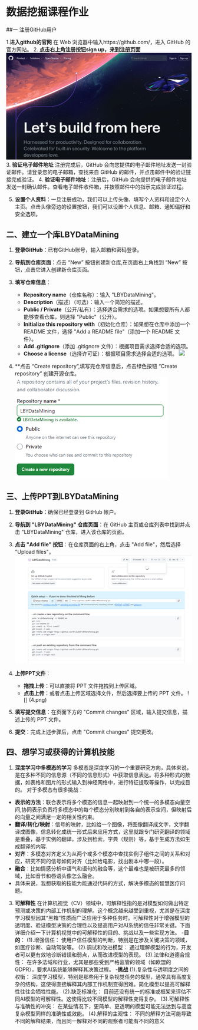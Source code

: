 # 数据挖掘课程作业

##一  注册GitHub用户
 
1.**进入github的官网**
在 Web 浏览器中输入https://github.com/，进入 GitHub 的官方网站。
2. **点击右上角注册按钮sign up，来到注册页面**
![](1.png)
3. **验证电子邮件地址**
   注册完成后，GitHub 会向您提供的电子邮件地址发送一封验证邮件。请登录您的电子邮箱，查找来自 GitHub 的邮件，并点击邮件中的验证链接完成验证。
4. **验证电子邮件地址**：注册后，GitHub 会向提供的电子邮件地址发送一封确认邮件。查看电子邮件收件箱，并按照邮件中的指示完成验证过程。

5. **设置个人资料**：一旦注册成功，我们可以上传头像、填写个人资料和设定个人主页。点击头像旁边的设置按钮，我们可以设置个人信息、邮箱、通知偏好和安全选项。

## 二、建立一个库LBYDataMining

1. **登录GitHub**：已有GitHub账号，输入邮箱和密码登录。

2. **导航到仓库页面**：点击 “New” 按钮创建新仓库,在页面右上角找到 “New” 按钮，点击它进入创建新仓库页面。
3. **填写仓库信息**：
   - **Repository name**（仓库名称）：输入 "LBYDataMining"。
   - **Description**（描述）（可选）：输入一个简短的描述。
   - **Public / Private**（公开/私有）：选择适合需求的选项。如果想要所有人都能够查看仓库，则选择 "Public"（公开）。
   - **Initialize this repository with**（初始化仓库）：如果想在仓库中添加一个 README 文件，选择 "Add a README file"（添加一个 README 文件）。
   - **Add .gitignore**（添加 .gitignore 文件）：根据项目需求选择合适的选项。
   - **Choose a license**（选择许可证）：根据项目需求选择合适的选项。
   ![](6.png)
4. **点击 “Create repository”,填写完仓库信息后，点击绿色按钮 “Create repository” 创建开源仓库。
![](2.png)
## 三、上传PPT到LBYDataMining

1. **登录GitHub**：确保已经登录到 GitHub 帐户。

2. **导航到 "LBYDataMining" 仓库页面**：在 GitHub 主页或仓库列表中找到并点击 "LBYDataMining" 仓库，进入该仓库的页面。

3. **点击 "Add file" 按钮**：在仓库页面的右上角，点击 "Add file"，然后选择 "Upload files"。
![](3.png)
4. **上传PPT文件**：
   - **拖拽上传**：可以直接将 PPT 文件拖拽到上传区域。
   - **点击上传**：或者点击上传区域选择文件，然后选择要上传的 PPT 文件。
![]  (4.png)
5. **填写提交信息**：在页面下方的 "Commit changes" 区域，输入提交信息，描述上传的 PPT 文件。

6. **提交**：完成上述步骤后，点击 "Commit changes" 提交更改。
## 四、想学习或获得的计算机技能
1. **深度学习中多模态的学习**
   多模态是深度学习的一个重要研究方向，具体来说，是在多种不同的信息源（不同的信息形式）中获取信息表达。将多种形式的数据，如表格和图片的形式输入到神经网络中，进行特征提取等操作，以完成目的。
对于多模态有很多挑战：
 - **表示的方法**：联合表示将多个模态的信息一起映射到一个统一的多模态向量空间,协同表示负责将多模态中的每个模态分别映射到各自的表示空间，但映射后的向量之间满足一定的相关性约束。
 - **翻译/转化/映射**：信号的映射，比如给一个图像，将图像翻译成文字，文字翻译成图像，信息转化成统一形式后来应用方式，这里就跟专门研究翻译的领域是重叠，基于实例的翻译，涉及到检索，字典（规则）等，基于生成方法如生成翻译的内容.
 - **对齐**：多模态对齐定义为从两个或多个模态中查找实例子组件之间的关系和对应，研究不同的信号如何对齐（比如给电影，找出剧本中哪一段）。
 - **融合**：比如情感分析中语气和语句的融合等，这个最难也是被研究最多的领域，比如音节和唇语头像怎么融合。
 - 具体来说，我想获取的技能为能通过代码的方式，解决多模态的智慧医疗问题。
3. **可解释性**
   在计算机视觉（CV）领域中，可解释性指的是对模型如何做出特定预测或决策的内部工作机制的理解。这个概念越来越受到重视，尤其是在深度学习模型因其“黑箱”性质而广泛应用于多种任务时。可解释性对于增强模型的透明度、验证模型决策的合理性以及提高用户对AI系统的信任非常关键。下面详细介绍一下计算机视觉中的可解释性的目的、挑战以及一些实现方法。
-**目的**：
   (1).增强信任：
使用户信任模型的判断，特别是在涉及关键决策的领域，如医疗诊断、自动驾驶等。
(2).调试和改进模型：
通过理解模型的行为，开发者可以更有效地诊断错误和弱点，从而改进模型的表现。
(3).法律和道德合规性：
在许多法域和行业，尤其是那些受到严格监管的领域（如欧盟的GDPR），要求AI系统能够解释其决策过程。
-**挑战**
   (1).复杂性与透明度之间的权衡：
深度学习模型，特别是那些用于复杂视觉任务的模型，通常具有高度复杂的结构，这使得直接解释其内部工作机制变得困难。简化模型以提高可解释性往往会牺牲性能。
(2).缺乏标准化：
目前还没有统一的标准或框架来评估不同AI模型的可解释性。这使得比较不同模型的解释性变得复杂。
(3).可解释性与准确性的冲突：
在某些情况下，更简单、更透明的模型可能无法达到与高度复杂模型同样的准确性或效能。
(4).解释的主观性：
不同的解释方法可能导致不同的解释结果，而且同一解释对不同的观察者可能有不同的意义
